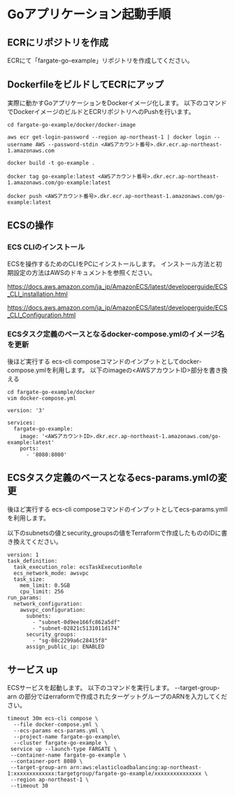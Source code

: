 # Goアプリケーション起動手順

## ECRにリポジトリを作成

ECRにて「fargate-go-example」リポジトリを作成してください。

## DockerfileをビルドしてECRにアップ

実際に動かすGoアプリケーションをDockerイメージ化します。
以下のコマンドでDockerイメージのビルドとECRリポジトリへのPushを行います。

```
cd fargate-go-example/docker/docker-image

aws ecr get-login-password --region ap-northeast-1 | docker login --username AWS --password-stdin <AWSアカウント番号>.dkr.ecr.ap-northeast-1.amazonaws.com

docker build -t go-example .

docker tag go-example:latest <AWSアカウント番号>.dkr.ecr.ap-northeast-1.amazonaws.com/go-example:latest

docker push <AWSアカウント番号>.dkr.ecr.ap-northeast-1.amazonaws.com/go-example:latest

```

## ECSの操作

### ECS CLIのインストール

ECSを操作するためのCLIをPCにインストールします。
インストール方法と初期設定の方法はAWSのドキュメントを参照ください。

https://docs.aws.amazon.com/ja_jp/AmazonECS/latest/developerguide/ECS_CLI_installation.html

https://docs.aws.amazon.com/ja_jp/AmazonECS/latest/developerguide/ECS_CLI_Configuration.html


### ECSタスク定義のベースとなるdocker-compose.ymlのイメージ名を更新

後ほど実行する ecs-cli composeコマンドのインプットとしてdocker-compose.ymlを利用します。
以下のimageの<AWSアカウントID>部分を書き換える

```
cd fargate-go-example/docker
vim docker-compose.yml

version: '3'

services:
  fargate-go-example:
    image: '<AWSアカウントID>.dkr.ecr.ap-northeast-1.amazonaws.com/go-example:latest'
    ports:
      - '8080:8080'
```


##  ECSタスク定義のベースとなるecs-params.ymlの変更

後ほど実行する ecs-cli composeコマンドのインプットとしてecs-params.ymllを利用します。


以下のsubnetsの値とsecurity_groupsの値をTerraformで作成したもののIDに書き換えてください。

```
version: 1
task_definition:
  task_execution_role: ecsTaskExecutionRole
  ecs_network_mode: awsvpc
  task_size:
    mem_limit: 0.5GB
    cpu_limit: 256
run_params:
  network_configuration:
    awsvpc_configuration:
      subnets:
        - "subnet-0d9ee166fc862a5df"
        - "subnet-02821c5131011d174"
      security_groups:
        - "sg-08c2299a6c28415f8"
      assign_public_ip: ENABLED
```

## サービス up
ECSサービスを起動します。
以下のコマンドを実行します。
 --target-group-arn の部分ではerraformで作成されたターゲットグループのARNを入力してください。

```
timeout 30m ecs-cli compose \
  --file docker-compose.yml \
  --ecs-params ecs-params.yml \
  --project-name fargate-go-example\
  --cluster fargate-go-example \
 service up --launch-type FARGATE \
 --container-name fargate-go-example \
 --container-port 8080 \
 --target-group-arn arn:aws:elasticloadbalancing:ap-northeast-1:xxxxxxxxxxxxx:targetgroup/fargate-go-example/xxxxxxxxxxxxxxx \
 --region ap-northeast-1 \
 --timeout 30

```
